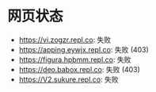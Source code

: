 # 网页状态
- https://vi.zogzr.repl.co: 失败
- https://apping.eywjx.repl.co: 失败 (403)
- https://figura.hpbmm.repl.co: 失败
- https://deo.babox.repl.co: 失败 (403)
- https://V2.sukure.repl.co: 失败
